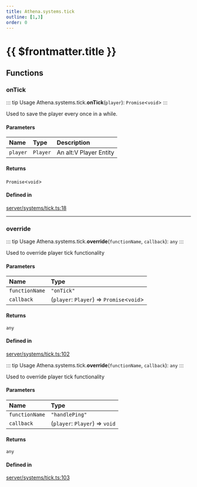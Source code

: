 ```yaml
---
title: Athena.systems.tick
outline: [1,3]
order: 0
---
```


# {{ $frontmatter.title }}


## Functions

### onTick

::: tip Usage
Athena.systems.tick.**onTick**(`player`): `Promise`<`void`\>
:::

Used to save the player every once in a while.

#### Parameters

| Name | Type | Description |
| :------ | :------ | :------ |
| `player` | `Player` | An alt:V Player Entity |

#### Returns

`Promise`<`void`\>

#### Defined in

[server/systems/tick.ts:18](https://github.com/Stuyk/altv-athena/blob/6d21f39/src/core/server/systems/tick.ts#L18)

___

### override

::: tip Usage
Athena.systems.tick.**override**(`functionName`, `callback`): `any`
:::

Used to override player tick functionality

#### Parameters

| Name | Type |
| :------ | :------ |
| `functionName` | ``"onTick"`` |
| `callback` | (`player`: `Player`) => `Promise`<`void`\> |

#### Returns

`any`

#### Defined in

[server/systems/tick.ts:102](https://github.com/Stuyk/altv-athena/blob/6d21f39/src/core/server/systems/tick.ts#L102)

::: tip Usage
Athena.systems.tick.**override**(`functionName`, `callback`): `any`
:::

Used to override player tick functionality

#### Parameters

| Name | Type |
| :------ | :------ |
| `functionName` | ``"handlePing"`` |
| `callback` | (`player`: `Player`) => `void` |

#### Returns

`any`

#### Defined in

[server/systems/tick.ts:103](https://github.com/Stuyk/altv-athena/blob/6d21f39/src/core/server/systems/tick.ts#L103)
